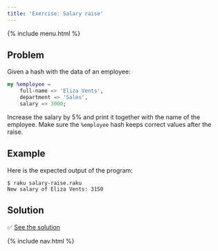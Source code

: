 ```yaml
---
title: 'Exercise: Salary raise'
---
```


{% include menu.html %}

## Problem

Given a hash with the data of an employee:

```raku
my %employee =
    full-name => 'Eliza Vents',
    department => 'Sales',
    salary => 3000;
```

Increase the salary by 5% and print it together with the name of the employee. Make sure the `%employee` hash keeps correct values after the raise.

## Example

Here is the expected output of the program:

```console
$ raku salary-raise.raku
New salary of Eliza Vents: 3150
```

## Solution

✅ [See the solution](solution)

{% include nav.html %}
